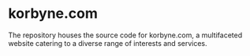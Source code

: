 # korbyne.com
The repository houses the source code for korbyne.com, a multifaceted website catering to a diverse range of interests and services.
